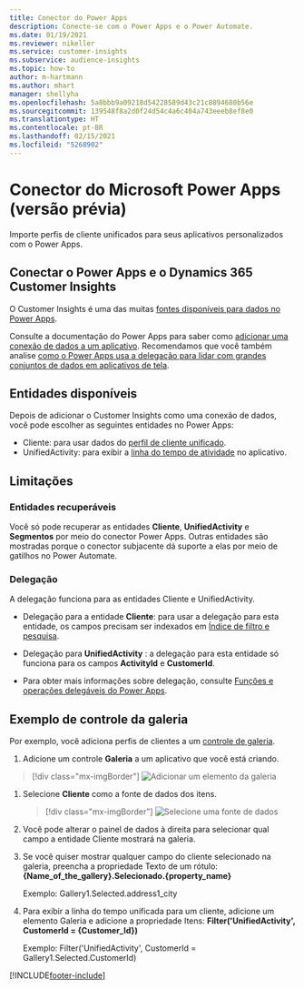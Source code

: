 ```yaml
---
title: Conector do Power Apps
description: Conecte-se com o Power Apps e o Power Automate.
ms.date: 01/19/2021
ms.reviewer: nikeller
ms.service: customer-insights
ms.subservice: audience-insights
ms.topic: how-to
author: m-hartmann
ms.author: mhart
manager: shellyha
ms.openlocfilehash: 5a8bbb9a09218d54228589d43c21c8894680b56e
ms.sourcegitcommit: 139548f8a2d0f24d54c4a6c404a743eeeb8ef8e0
ms.translationtype: HT
ms.contentlocale: pt-BR
ms.lasthandoff: 02/15/2021
ms.locfileid: "5268902"
---
```

# <a name="microsoft-power-apps-connector-preview"></a>Conector do Microsoft Power Apps (versão prévia)

Importe perfis de cliente unificados para seus aplicativos personalizados com o Power Apps.

## <a name="connect-power-apps-and-dynamics-365-customer-insights"></a>Conectar o Power Apps e o Dynamics 365 Customer Insights

O Customer Insights é uma das muitas [fontes disponíveis para dados no Power Apps](https://docs.microsoft.com/powerapps/maker/canvas-apps/working-with-data-sources).

Consulte a documentação do Power Apps para saber como [adicionar uma conexão de dados a um aplicativo](https://docs.microsoft.com/powerapps/maker/canvas-apps/add-data-connection). Recomendamos que você também analise [como o Power Apps usa a delegação para lidar com grandes conjuntos de dados em aplicativos de tela](https://docs.microsoft.com/powerapps/maker/canvas-apps/delegation-overview).

## <a name="available-entities"></a>Entidades disponíveis

Depois de adicionar o Customer Insights como uma conexão de dados, você pode escolher as seguintes entidades no Power Apps:

- Cliente: para usar dados do [perfil de cliente unificado](customer-profiles.md).
- UnifiedActivity: para exibir a [linha do tempo de atividade](activities.md) no aplicativo.

## <a name="limitations"></a>Limitações

### <a name="retrievable-entities"></a>Entidades recuperáveis

Você só pode recuperar as entidades **Cliente**, **UnifiedActivity** e **Segmentos** por meio do conector Power Apps. Outras entidades são mostradas porque o conector subjacente dá suporte a elas por meio de gatilhos no Power Automate.  

### <a name="delegation"></a>Delegação

A delegação funciona para as entidades Cliente e UnifiedActivity. 

- Delegação para a entidade **Cliente**: para usar a delegação para esta entidade, os campos precisam ser indexados em [Índice de filtro e pesquisa](search-filter-index.md).  

- Delegação para **UnifiedActivity** : a delegação para esta entidade só funciona para os campos **ActivityId** e **CustomerId**.  

- Para obter mais informações sobre delegação, consulte [Funções e operações delegáveis do Power Apps](https://docs.microsoft.com/connectors/commondataservice/#power-apps-delegable-functions-and-operations-for-the-cds-for-apps). 

## <a name="example-gallery-control"></a>Exemplo de controle da galeria

Por exemplo, você adiciona perfis de clientes a um [controle de galeria](https://docs.microsoft.com/powerapps/maker/canvas-apps/add-gallery).

1. Adicione um controle **Galeria** a um aplicativo que você está criando.

> [!div class="mx-imgBorder"]
> ![Adicionar um elemento da galeria](media/connector-powerapps9.png "Adicione um elemento da galeria")

1. Selecione **Cliente** como a fonte de dados dos itens.

    > [!div class="mx-imgBorder"]
    > ![Selecione uma fonte de dados](media/choose-datasource-powerapps.png "Selecione uma fonte de dados")

1. Você pode alterar o painel de dados à direita para selecionar qual campo a entidade Cliente mostrará na galeria.

1. Se você quiser mostrar qualquer campo do cliente selecionado na galeria, preencha a propriedade Texto de um rótulo: **{Name_of_the_gallery}.Selecionado.{property_name}**

    Exemplo: Gallery1.Selected.address1_city

1. Para exibir a linha do tempo unificada para um cliente, adicione um elemento Galeria e adicione a propriedade Itens: **Filter('UnifiedActivity', CustomerId = {Customer_Id})**

    Exemplo: Filter('UnifiedActivity', CustomerId = Gallery1.Selected.CustomerId)


[!INCLUDE[footer-include](../includes/footer-banner.md)]